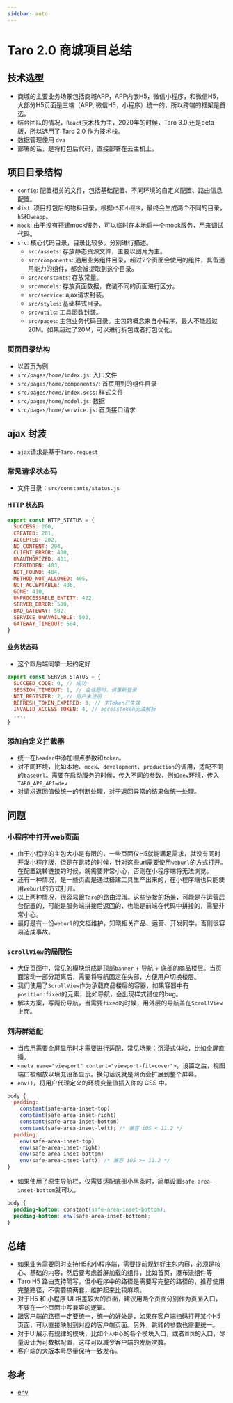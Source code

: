 ```yaml
---
sidebar: auto
---
```


# Taro 2.0 商城项目总结

## 技术选型
* 商城的主要业务场景包括商城APP，APP内嵌H5，微信小程序，和微信H5，大部分H5页面是三端（APP, 微信H5，小程序）统一的，所以跨端的框架是首选。
* 结合团队的情况，`React`技术栈为主，2020年的时候，Taro 3.0 还是beta 版，所以选用了 Taro 2.0 作为技术栈。
* 数据管理使用 `dva`
* 部署的话，是将打包后代码，直接部署在云主机上。

## 项目目录结构
* `config`: 配置相关的文件，包括基础配置、不同环境的自定义配置、路由信息配置。
* `dist`: 项目打包后的物料目录，根据`H5`和`小程序`，最终会生成两个不同的目录，`h5`和`weapp`。
* `mock`: 由于没有搭建mock服务，可以临时在本地启一个mock服务，用来调试代码。
* `src`: 核心代码目录，目录比较多，分别进行描述。
  - `src/assets`: 存放静态资源文件，主要以图片为主。
  - `src/components`: 通用业务组件目录，超过2个页面会使用的组件，具备通用能力的组件，都会被提取到这个目录。
  - `src/constants`: 存放常量。
  - `src/models`: 存放页面数据，安装不同的页面进行区分。
  - `src/service`: ajax请求封装。
  - `src/styles`: 基础样式目录。
  - `src/utils`: 工具函数封装。
  - `src/pages`: 主包业务代码目录。主包的概念来自小程序，最大不能超过20M。如果超过了20M，可以进行拆包或者打包优化。

### 页面目录结构
* 以首页为例
* `src/pages/home/index.js`: 入口文件
* `src/pages/home/components/`: 首页用到的组件目录
* `src/pages/home/index.scss`: 样式文件
* `src/pages/home/model.js`: 数据
* `src/pages/home/service.js`: 首页接口请求 

## ajax 封装
* `ajax`请求是基于`Taro.request`

### 常见请求状态码
* 文件目录：`src/constants/status.js`

#### HTTP 状态码
```js
export const HTTP_STATUS = {
  SUCCESS: 200,
  CREATED: 201,
  ACCEPTED: 202,
  NO_CONTENT: 204,
  CLIENT_ERROR: 400,
  UNAUTHORIZED: 401,
  FORBIDDEN: 403,
  NOT_FOUND: 404,
  METHOD_NOT_ALLOWED: 405,
  NOT_ACCEPTABLE: 406,
  GONE: 410,
  UNPROCESSABLE_ENTITY: 422,
  SERVER_ERROR: 500,
  BAD_GATEWAY: 502,
  SERVICE_UNAVAILABLE: 503,
  GATEWAY_TIMEOUT: 504,
}
```

#### 业务状态码
* 这个跟后端同学一起约定好
```js
export const SERVER_STATUS = {
  SUCCEED_CODE: 0, // 成功
  SESSION_TIMEOUT: 1, // 会话超时，请重新登录
  NOT_REGISTER: 2, // 用户未注册
  REFRESH_TOKEN_EXPIRED: 3, // 主Token已失效
  INVALID_ACCESS_TOKEN: 4, // accessToken无法解析
  ...,
}
```

### 添加自定义拦截器
* 统一在`header`中添加埋点参数和`token`。
* 对不同环境，比如本地、`mock`、`development`、`production`的调用，适配不同的`baseUrl`。需要在启动服务的时候，传入不同的参数，例如`dev`环境，传入`TARO_APP_API=dev`
* 对请求返回值做统一的判断处理，对于返回异常的结果做统一处理。


## 问题

### 小程序中打开web页面
* 由于小程序的主包大小是有限的，一些页面仅H5就能满足需求，就没有同时开发小程序版，但是在跳转的时候，针对这些url需要使用`weburl`的方式打开。在配置跳转链接的时候，就需要非常小心，否则在小程序端将无法浏览。
* 还有一种情况，是一些页面是通过搭建工具生产出来的，在小程序端也只能使用`weburl`的方式打开。
* 以上两种情况，很容易跟`Taro`的路由混淆。这些链接的场景，可能是在运营后台配置的，可能是服务端拼接后返回的，也能是前端在代码中拼接的，需要非常小心。
* 最好是有一份`weburl`的文档维护，知晓相关产品、运营、开发同学，否则很容易造成事故。

### `ScrollView`的局限性
* 大促页面中，常见的模块组成是顶部`banner` + 导航 + 底部的商品楼层。当页面滚动一部分距离后，需要将导航固定在头部，方便用户切换楼层。
* 我们使用了`ScrollView`作为承载商品楼层的容器，如果容器中有`position:fixed`的元素，比如导航，会出现样式错位的bug。
* 解决方案，写两份导航，当需要`fixed`的时候，用外层的导航盖在`ScrollView`上面。

### 刘海屏适配
* 当应用需要全屏显示时才需要进行适配，常见场景：沉浸式体验，比如全屏直播。
* `<meta name="viewport" content="viewport-fit=cover">`，设置之后，视图端口被缩放以填充设备显示。换句话说就是网页会扩展到整个屏幕。
* `env()`，将用户代理定义的环境变量值插入你的 CSS 中。
```js
body {
  padding:
    constant(safe-area-inset-top)
    constant(safe-area-inset-right)
    constant(safe-area-inset-bottom)
    constant(safe-area-inset-left); /* 兼容 iOS < 11.2 */
  padding:
    env(safe-area-inset-top)
    env(safe-area-inset-right)
    env(safe-area-inset-bottom)
    env(safe-area-inset-left); /* 兼容 iOS >= 11.2 */
}
```
* 如果使用了原生导航栏，仅需要适配底部小黑条时，简单设置`safe-area-inset-bottom`就可以。
```css
body {
  padding-bottom: constant(safe-area-inset-bottom);
  padding-bottom: env(safe-area-inset-bottom);
}
```

## 总结
* 如果业务需要同时支持H5和小程序端，需要提前规划好主包内容，必须是核心、基础的内容，然后要考虑首屏加载的组件，比如首页，瀑布流组件等
* Taro H5 路由支持简写，但小程序中的路径是需要写完整的路径的，推荐使用完整路径，不需要搞两套，维护起来比较麻烦。
* 对于H5 和 小程序 UI 相差较大的页面，建议用两个页面分别作为页面入口，不要在一个页面中写兼容的逻辑。
* 跟客户端的路径一定要统一，统一的好处是，如果在客户端扫码打开某个H5页面，可以直接映射到对应的客户端页面。另外，跳转的参数也需要统一。
* 对于UI展示有规律的模块，比如`个人中心`的各个模块入口，或者`首页`的入口，尽量设计为可数据配置，这样可以减少客户端的发版次数。
* 客户端的大版本号尽量保持一致发布。


## 参考
* [env](https://developer.mozilla.org/zh-CN/docs/Web/CSS/env())



